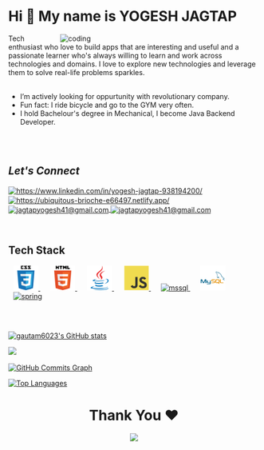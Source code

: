 Hi 👋 My name is YOGESH JAGTAP
=============================

<img align="right" alt="coding" width="400" src="https://user-images.githubusercontent.com/56001279/169039511-a3887a25-f6aa-449c-a269-82372aaa8618.gif"/>

Tech enthusiast who love to build apps that are interesting and useful and a passionate learner who's always willing to learn and work across technologies and domains. I love to explore new technologies and leverage them to solve real-life problems sparkles.
<br>
<br>
 -  I’m actively looking for oppurtunity with revolutionary company.
 -  Fun fact: I ride bicycle and go to the GYM very often.
 -  I hold Bachelour's degree in Mechanical, I become Java Backend Developer.


<br>
<br>
<h2><i>Let's Connect</i></h2>
<p align="left">
    <a href="https://www.linkedin.com/in/yogesh-jagtap-938194200/">
        <img align="center" src="https://img.shields.io/badge/LinkedIn-0077B5?style=for-the-badge&logo=linkedin&logoColor=white" alt="https://www.linkedin.com/in/yogesh-jagtap-938194200/" />
    </a>
    <a href="https://yogeshjagtap41-portfolio.netlify.app/">
        <img align="center" src="https://img.shields.io/badge/Portfolio-18A303?style=for-the-badge&logo=ionic&logoColor=white" alt="https://ubiquitous-brioche-e66497.netlify.app/" />
    </a>
    <a title="jagtapyogesh41@gmail.com" href="https://drive.google.com/file/d/17th9vb1WLYx1gna0cyJmf66HRuKeN75M/view?usp=sharing">
        <img align="center" src="https://img.shields.io/badge/Resume-D14836?style=for-the-badge&logo=resume&logoColor=white" alt="jagtapyogesh41@gmail.com" />
    </a>
    <a title="jagtapyogesh41@gmail.com" href="mailto:jagtapyogesh41@gmail.com">
        <img align="center" src="https://img.shields.io/badge/Gmail-D14836?style=for-the-badge&logo=gmail&logoColor=white" alt="jagtapyogesh41@gmail.com" />
    </a>
</p>
<br>






## Tech Stack

<p  align = "left"> <a style="padding:10px;" href="https://www.w3schools.com/css/" target="_blank" rel="noreferrer"> <img src="https://raw.githubusercontent.com/devicons/devicon/master/icons/css3/css3-original-wordmark.svg" alt="css3" width="50" height="50"/> </a> <a style="padding:10px;" href="https://www.w3.org/html/" target="_blank" rel="noreferrer"> <img src="https://raw.githubusercontent.com/devicons/devicon/master/icons/html5/html5-original-wordmark.svg" alt="html5" width="50" height="50"/> </a> <a  style="padding:10px;" href="https://www.java.com" target="_blank" rel="noreferrer"> <img src="https://raw.githubusercontent.com/devicons/devicon/master/icons/java/java-original.svg" alt="java" width="50" height="50"/> </a> <a style="padding:10px;" href="https://developer.mozilla.org/en-US/docs/Web/JavaScript" target="_blank" rel="noreferrer"> <img src="https://raw.githubusercontent.com/devicons/devicon/master/icons/javascript/javascript-original.svg" alt="javascript" width="50" height="50"/> </a> <a style="padding:10px;" href="https://www.microsoft.com/en-us/sql-server" target="_blank" rel="noreferrer"> <img src="https://www.svgrepo.com/show/303229/microsoft-sql-server-logo.svg" alt="mssql" width="50" height="50"/> </a> <a style="padding:10px;" href="https://www.mysql.com/" target="_blank" rel="noreferrer"> <img src="https://raw.githubusercontent.com/devicons/devicon/master/icons/mysql/mysql-original-wordmark.svg" alt="mysql" width="50" height="50"/> </a> <a style="padding:10px;" href="https://spring.io/" target="_blank" rel="noreferrer"> <img src="https://www.vectorlogo.zone/logos/springio/springio-icon.svg" alt="spring" width="50" height="50"/> </a> </p>
<br>
<br>



<a href="http://www.github.com/yogeshjagtap41"><img src="https://github-readme-stats.vercel.app/api?username=yogeshjagtap41&show_icons=true&hide=&count_private=true&title_color=0891b2&text_color=ffffff&icon_color=0891b2&bg_color=000000&hide_border=true&show_icons=true" alt="gautam6023's GitHub stats" /></a>

<a href="http://www.github.com/yogeshjagtap41"><img src="https://github-readme-streak-stats.herokuapp.com/?user=yogeshjagtap41&stroke=ffffff&background=000000&ring=0891b2&fire=0891b2&currStreakNum=ffffff&currStreakLabel=0891b2&sideNums=ffffff&sideLabels=ffffff&dates=ffffff&hide_border=true" /></a>

<a href="http://www.github.com/yogeshjagtap41"><img src="https://activity-graph.herokuapp.com/graph?username=yogeshjagtap41&bg_color=000000&color=ffffff&line=0891b2&point=ffffff&area_color=000000&area=true&hide_border=true&custom_title=GitHub%20Commits%20Graph" alt="GitHub Commits Graph" /></a>

<a href="https://github.com/yogeshjagtap41" align="left"><img src="https://github-readme-stats.vercel.app/api/top-langs/?username=yogeshjagtap41&langs_count=10&title_color=0891b2&text_color=ffffff&icon_color=0891b2&bg_color=000000&hide_border=true&locale=en&custom_title=Top%20%Languages" alt="Top Languages" /></a>



<h1 align="center"> Thank You ❤</h1>
<p align="center"><img  src="https://raw.githubusercontent.com/Trilokia/Trilokia/379277808c61ef204768a61bbc5d25bc7798ccf1/bottom_header.svg"></p>
